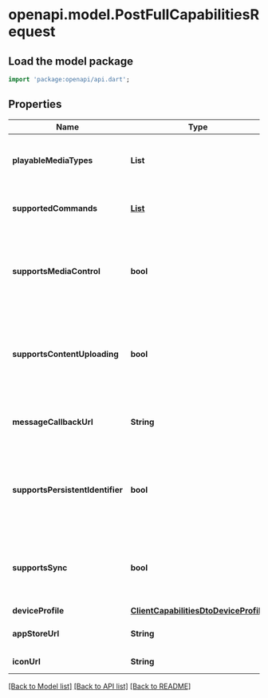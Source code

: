 # openapi.model.PostFullCapabilitiesRequest

## Load the model package
```dart
import 'package:openapi/api.dart';
```

## Properties
Name | Type | Description | Notes
------------ | ------------- | ------------- | -------------
**playableMediaTypes** | **List<String>** | Gets or sets the list of playable media types. | [optional] [default to const []]
**supportedCommands** | [**List<GeneralCommandType>**](GeneralCommandType.md) | Gets or sets the list of supported commands. | [optional] [default to const []]
**supportsMediaControl** | **bool** | Gets or sets a value indicating whether session supports media control. | [optional] 
**supportsContentUploading** | **bool** | Gets or sets a value indicating whether session supports content uploading. | [optional] 
**messageCallbackUrl** | **String** | Gets or sets the message callback url. | [optional] 
**supportsPersistentIdentifier** | **bool** | Gets or sets a value indicating whether session supports a persistent identifier. | [optional] 
**supportsSync** | **bool** | Gets or sets a value indicating whether session supports sync. | [optional] 
**deviceProfile** | [**ClientCapabilitiesDtoDeviceProfile**](ClientCapabilitiesDtoDeviceProfile.md) |  | [optional] 
**appStoreUrl** | **String** | Gets or sets the app store url. | [optional] 
**iconUrl** | **String** | Gets or sets the icon url. | [optional] 

[[Back to Model list]](../README.md#documentation-for-models) [[Back to API list]](../README.md#documentation-for-api-endpoints) [[Back to README]](../README.md)


